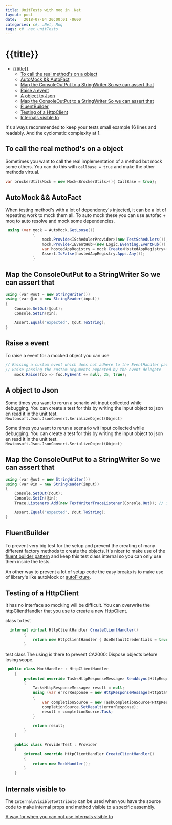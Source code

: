 ```yaml
---
title: UnitTests with moq in .Net
layout: post
date:   2018-07-04 20:00:01 -0600
categories: c#, .Net, Moq
tags: c# .net unitTests
---
```


# {{title}}

- [{{title}}](#title)
  - [To call the real method's on a object](#to-call-the-real-methods-on-a-object)
  - [AutoMock && AutoFact](#automock--autofact)
  - [Map the ConsoleOutPut to a StringWriter So we can assert that](#map-the-consoleoutput-to-a-stringwriter-so-we-can-assert-that)
  - [Raise a event](#raise-a-event)
  - [A object to Json](#a-object-to-json)
  - [Map the ConsoleOutPut to a StringWriter So we can assert that](#map-the-consoleoutput-to-a-stringwriter-so-we-can-assert-that-1)
  - [FluentBuilder](#fluentbuilder)
  - [Testing of a HttpClient](#testing-of-a-httpclient)
  - [Internals visible to](#internals-visible-to)

It's always recommended to keep your tests small example 16 lines and readably. And the cyclomatic complexity at 1.

## To call the real method's on a object

Sometimes you want to call the real implementation of a method but mock some others.
You can do this with `callbase = true` and make the other methods virtual.

```csharp
var brockerUtilsMock = new Mock<BrockerUtils>(){ CallBase = true};
```

## AutoMock && AutoFact

When testing method's with a lot of dependency's injected, it can be a lot of repeating work to mock them all.
To auto mock these you can use autofac + moq to auto resolve and mock some dependencies.

```csharp
 using (var mock = AutoMock.GetLoose())
            {
                mock.Provide<ISchedulerProvider>(new TestSchedulers());
                mock.Provide<IEventHub>(new Logic.Eventing.EventHub());
                var hostedAppRegistry = mock.Create<HostedAppRegistry>();
                Assert.IsFalse(hostedAppRegistry.Apps.Any());
            }
```

## Map the ConsoleOutPut to a StringWriter So we can assert that

```csharp
using (var @out = new StringWriter())
using (var @in = new StringReader(input))
{
    Console.SetOut(@out);
    Console.SetIn(@in);

    Assert.Equal("expected", @out.ToString);
}
```

## Raise a event

To raise a event for a mocked object you can use

```csharp
// Raising a custom event which does not adhere to the EventHandler pattern
// Raise passing the custom arguments expected by the event delegate
    mock.Raise(foo => foo.MyEvent += null, 25, true);
```

## A object to Json

Some times you want to rerun a senario wit input collected while debugging. You can create a test for this by writing the input object to json en read it in the unit test. ```Newtonsoft.Json.JsonConvert.SerializeObject(Object)```

Some times you want to rerun a scenario wit input collected while debugging. You can create a test for this by writing the input object to json en read it in the unit test. ```Newtonsoft.Json.JsonConvert.SerializeObject(Object)```

## Map the ConsoleOutPut to a StringWriter So we can assert that

```csharp
using (var @out = new StringWriter())
using (var @in = new StringReader(input))
{
    Console.SetOut(@out);
    Console.SetIn(@in);
    Trace.Listeners.Add(new TextWriterTraceListener(Console.Out)); // if trace's aren't forwarded to the console

    Assert.Equal("expected", @out.ToString);
}
```

## FluentBuilder

To prevent very big test for the setup and prevent the creating of many different factory methods to create the objects.
It's nicer to make use of the [fluent builder pattern](https://martinfowler.com/bliki/FluentInterface.html) and keep this test class internal so you can only use them inside the tests.

An other way to prevent a lot of setup code the easy breaks is to make use of library's like autoMock or [autoFixture](https://github.com/AutoFixture/AutoFixture).

## Testing of a HttpClient

It has no interface so mocking will be difficult. You can overwrite the httpClientHandler that you use to create a new HttpClient.

class to test

```csharp
  internal virtual HttpClientHandler CreateClientHandler()
        {
            return new HttpClientHandler { UseDefaultCredentials = true, PreAuthenticate = true };
        }
```

test class
The using is there to prevent CA2000: Dispose objects before losing scope.

```csharp
 public class MockHandler : HttpClientHandler
    {
        protected override Task<HttpResponseMessage> SendAsync(HttpRequestMessage request, CancellationToken cancellationToken)
        {
            Task<HttpResponseMessage> result = null;
            using (var errorResponse = new HttpResponseMessage(HttpStatusCode.InternalServerError))
            {
                var completionSource = new TaskCompletionSource<HttpResponseMessage>();
                completionSource.SetResult(errorResponse);
                result = completionSource.Task;
            }

            return result;
        }
    }

    public class ProviderTest : Provider
    {
        internal override HttpClientHandler CreateClientHandler()
        {
            return new MockHandler();
        }
    }
```

## Internals visible to

 The `InternalsVisibleToAttribute` can be used when you have the source code to make internal props and method visible to a specific assembly.

[A way for when you can not use internals visible to](https://www.strathweb.com/2018/10/no-internalvisibleto-no-problem-bypassing-c-visibility-rules-with-roslyn/)
